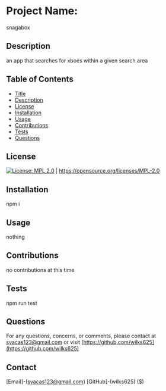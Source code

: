 
# Project Name:
snagabox

## Description
an app that searches for xboes within a given search area

## Table of Contents
- [Title](#Project-Name)
- [Description](#Description)
- [License](#License)
- [Installation](#Installation)
- [Usage](#Usage)
- [Contributions](#Contributions)
- [Tests](#Tests)
- [Questions](#Questions)

## License
[![License: MPL 2.0](https://img.shields.io/badge/License-MPL%202.0-brightgreen.svg)](https://opensource.org/licenses/MPL-2.0) | https://opensource.org/licenses/MPL-2.0

## Installation 
npm i

## Usage
nothing

## Contributions
no contributions at this time

## Tests
npm run test

## Questions

For any questions, concerns, or comments, please contact at syacas123@gmail.com or visit [https://github.com/wilks625](https://github.com/wilks625)



## Contact
[Email]-(syacas123@gmail.com)
[GitHub]-(wilks625)
($)
